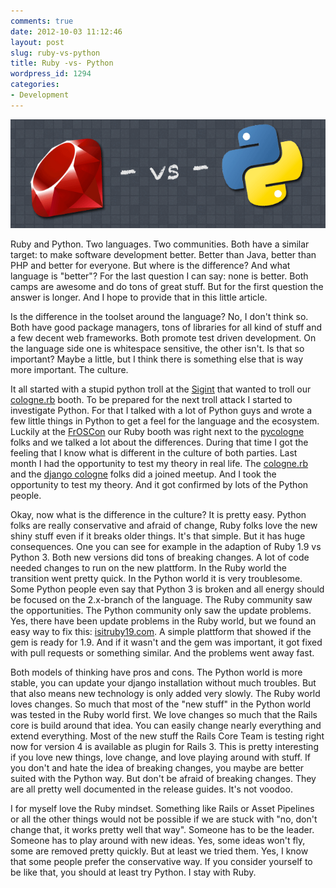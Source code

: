 ```yaml
---
comments: true
date: 2012-10-03 11:12:46
layout: post
slug: ruby-vs-python
title: Ruby -vs- Python
wordpress_id: 1294
categories:
- Development
---
```


![](/images/2012-10-03-ruby-vs-python/ruby-vs-python.png)

Ruby and Python. Two languages. Two communities. Both have a similar target: to
make software development better. Better than Java, better than PHP and better
for everyone. But where is the difference? And what language is "better"? For
the last question I can say: none is better. Both camps are awesome and do tons
of great stuff. But for the first question the answer is longer. And I hope to
provide that in this little article.

<!-- more -->

Is the difference in the toolset around the language? No, I don't think so.
Both have good package managers, tons of libraries for all kind of stuff and a
few decent web frameworks. Both promote test driven development. On the
language side one is whitespace sensitive, the other isn't. Is that so
important? Maybe a little, but I think there is something else that is way more
important. The culture. 

It all started with a stupid python troll at the
[Sigint](http://sigint.ccc.de/) that wanted to troll our
[cologne.rb](http://colognerb.de) booth. To be prepared for the next troll
attack I started to investigate Python. For that I talked with a lot of Python
guys and wrote a few little things in Python to get a feel for the language and
the ecosystem. Luckily at the [FrOSCon](http://froscon.org) our Ruby booth was
right next to the [pycologne](http://wiki.python.de/pycologne/) folks and we
talked a lot about the differences. During that time I got the feeling that I
know what is different in the culture of both parties. Last month I had the
opportunity to test my theory in real life. The
[cologne.rb](http://colognerb.de) and the [django cologne](http://djangocologne.de) 
folks did a joined meetup. And I took the opportunity to test my theory. And it
got confirmed by lots of the Python people.

Okay, now what is the difference in the culture? It is pretty easy. Python
folks are really conservative and afraid of change, Ruby folks love the new
shiny stuff even if it breaks older things. It's that simple. But it has huge
consequences. One you can see for example in the adaption of Ruby 1.9 vs Python
3. Both new versions did tons of breaking changes. A lot of code needed changes
to run on the new plattform. In the Ruby world the transition went pretty
quick. In the Python world it is very troublesome. Some Python people even say
that Python 3 is broken and all energy should be focused on the 2.x-branch of
the language. The Ruby community saw the opportunities. The Python community
only saw the update problems. Yes, there have been update problems in the Ruby
world, but we found an easy way to fix this:
[isitruby19.com](http://isitruby19.com/). A simple plattform that showed if the
gem is ready for 1.9. And if it wasn't and the gem was important, it got fixed
with pull requests or something similar. And the problems went away fast.

Both models of thinking have pros and cons. The Python world is more stable,
you can update your django installation without much troubles. But that also
means new technology is only added very slowly. The Ruby world loves changes.
So much that most of the "new stuff" in the Python world was tested in the Ruby
world first. We love changes so much that the Rails core is build around that
idea. You can easily change nearly everything and extend everything. Most of
the new stuff the Rails Core Team is testing right now for version 4 is
available as plugin for Rails 3. This is pretty interesting if you love new
things, love change, and love playing around with stuff. If you don't and hate
the idea of breaking changes, you maybe are better suited with the Python way.
But don't be afraid of breaking changes. They are all pretty well documented in
the release guides. It's not voodoo.

I for myself love the Ruby mindset. Something like Rails or Asset Pipelines or
all the other things would not be possible if we are stuck with "no, don't
change that, it works pretty well that way". Someone has to be the leader.
Someone has to play around with new ideas. Yes, some ideas won't fly, some are
removed pretty quickly. But at least we tried them. Yes, I know that some
people prefer the conservative way. If you consider yourself to be like that,
you should at least try Python. I stay with Ruby.
